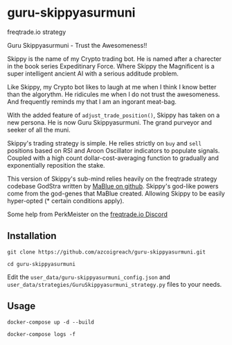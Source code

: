 # guru-skippyasurmuni
freqtrade.io strategy

Guru Skippyasurmuni - Trust the Awesomeness!!

Skippy is the name of my Crypto trading bot.  He is named after a charecter in the book series Expeditinary Force.  Where Skippy the Magnificent is a super intelligent ancient AI with a serious
additude problem.

Like Skippy, my Crypto bot likes to laugh at me when I think I know better than the algorythm. He ridicules me when I do not trust the awesomeness.  And frequently reminds my that I am an ingorant meat-bag.

With the added feature of `adjust_trade_position()`, Skippy has taken on a new persona.  He is now
Guru Skippyasurmuni.  The grand purveyor and seeker of all the muni.

Skippy's trading strategy is simple. He relies strictly on `buy` and `sell` positions based on
RSI and Aroon Oscillator indicators to populate signals. Coupled with a high count dollar-cost-averaging function to gradually and exponentially reposition the stake.

This version of Skippy's sub-mind relies heavily on the freqtrade strategy codebase GodStra written by [MaBlue on github](https://github.com/mablue).  Skippy's god-like powers come from the god-genes that MaBlue created.  Allowing Skippy to be easily hyper-opted (* certain conditions apply).  

Some help from PerkMeister on the [freqtrade.io Discord](https://discord.gg/kHaGH3wzHy)

## Installation

```git clone https://github.com/azcoigreach/guru-skippyasurmuni.git```

```cd guru-skippyasurmuni```

Edit the `user_data/guru-skippyasurmuni_config.json` and `user_data/strategies/GuruSkippyasurmuni_strategy.py` files to your needs. 

## Usage

```docker-compose up -d --build```

```docker-compose logs -f```